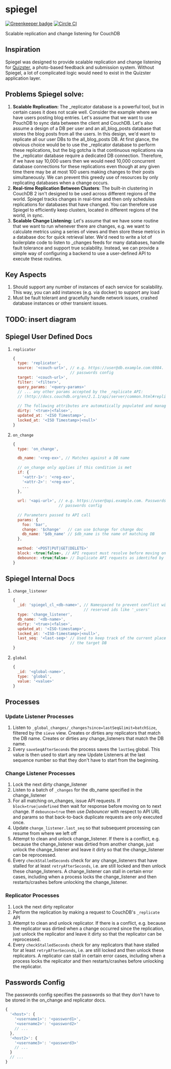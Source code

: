 # spiegel

[![Greenkeeper badge](https://badges.greenkeeper.io/redgeoff/spiegel.svg)](https://greenkeeper.io/) [![Circle CI](https://circleci.com/gh/redgeoff/spiegel.svg?style=svg&circle-token=71ef4a94aae37c96dde8268b3ed094f5fb73dd7f)](https://circleci.com/gh/redgeoff/spiegel)

Scalable replication and change listening for CouchDB

## Inspiration
Spiegel was designed to provide scalable replication and change listening for [Quizster](https://quizster.co), a photo-based feedback and submission system. Without Spiegel, a lot of complicated logic would need to exist in the Quizster application layer.

## Problems Spiegel solve:
1. **Scalable Replication:** The _replicator database is a powerful tool, but in certain cases it does not scale well. Consider the example where we have users posting blog entries. Let's assume that we want to use PouchDB to sync data between the client and CouchDB. Let's also assume a design of a DB per user and an all_blog_posts database that stores the blog posts from all the users. In this design, we'd want to replicate all our user DBs to the all_blog_posts DB. At first glance, the obvious choice would be to use the _replicator database to perform these replications, but the big gotcha is that continuous replications via the _replicator database require a dedicated DB connection. Therefore, if we have say 10,000 users then we would need 10,000 concurrent database connections for these replications even though at any given time there may be at most 100 users making changes to their posts simultaneously. We can prevent this greedy use of resources by only replicating databases when a change occurs.
2. **Real-time Replication Between Clusters**: The built-in clustering in CouchDB 2 isn't designed to be used across different regions of the world. Spiegel tracks changes in real-time and then only schedules replications for databases that have changed. You can therefore use Spiegel to efficiently keep clusters, located in different regions of the world, in sync.
3. **Scalable Change Listening:** Let's assume that we have some routine that we want to run whenever there are changes, e.g. we want to calculate metrics using a series of views and then store these metrics in a database doc for quick retrieval later. We'd need to write a lot of boilerplate code to listen to _changes feeds for many databases, handle fault tolerance and support true scalability. Instead, we can provide a simple way of configuring a backend to use a user-defined API to execute these routines.

## Key Aspects
1. Should support any number of instances of each service for scalability. This way, you can add instances (e.g. via docker) to support any load
2. Must be fault tolerant and gracefully handle network issues, crashed database instances or other transient issues.

## TODO: insert diagram

## Spiegel User Defined Docs

1. `replicator`
    ```js
    {
      type: 'replicator',
      source: '<couch-url>', // e.g. https://user@db.example.com:6984. Passwords maintained via
                             // passwords config
      target: '<couch-url>',
      filter: '<filter>',
      query_params: '<query-params>'
      // ... any other params accepted by the _replicate API:
      // (http://docs.couchdb.org/en/2.1.1/api/server/common.html#replicate)
      
      // The following attributes are automatically populated and managed by Spiegel
      dirty: '<true>|<false>',
      updated_at: '<ISO Timestamp>',
      locked_at: '<ISO Timestamp>|<null>'
    }
    ```

2. `on_change`
    ```js
    {
      type: 'on_change',

      db_name: '<reg-ex>', // Matches against a DB name
      
      // on_change only applies if this condition is met
      if: { 
        '<attr-1>': '<reg-ex>',
        '<attr-2>': '<reg-ex>',
        ...
      },
      
      url: '<api-url>', // e.g. https://user@api.example.com. Passwords maintained via
                        // passwords config
               
      // Parameters passed to API call
      params: {
        foo: 'bar',
        change: '$change'   // can use $change for change doc
        db_name: '$db_name' // $db_name is the name of matching DB
      },
      
      method: '<POST|PUT|GET|DELETE>'
      block: <true|false>, // API request must resolve before moving on
      debounce: <true|false> // Duplicate API requests as identifed by URL and params are ignored
    }
    ```

## Spiegel Internal Docs

1. `change_listener`
    ```js
    {
      _id: 'spiegel_cl_<db-name>', // Namespaced to prevent conflict with replicators and
                                   // reserved ids like '_users'
      type: 'change_listener',
      db_name: '<db-name>',
      dirty: '<true>|<false>',
      updated_at: '<ISO-timestamp>',
      locked_at: '<ISO-timestamp>|<null>',
      last_seq: '<last-seq>' // Used to keep track of the current place in the _changes feed for
                             // the target DB
    }
    ```

2. `global`
    ```js
    {
      _id: '<global-name>',
      type: 'global',
      value: '<value>'
    }
    ```

## Processes

### Update Listener Processes
1. Listen to `_global_changes/_changes?since=lastSeq&limit=batchSize`, filtered by the `sieve` view. Creates or dirties any replicators that match the DB name. Creates or dirties any change_listeners that match the DB name.
2. Every `saveSeqAfterSeconds` the process saves the `lastSeq` global. This value is then used to start any new Update Listeners at the last sequence number so that they don't have to start from the beginning.

### Change Listener Processes
1. Lock the next dirty change_listener
2. Listen to a batch of `_changes` for the db_name specified in the change_listener
3. For all matching on_changes, issue API requests. If `block=true|undefined` then wait for response before moving on to next change. If `debounce=true` then use _Debouncer_ with respect to API URL and params so that back-to-back duplicate requests are only executed once.
4. Update `change_listener.last_seq` so that subsequent processing can resume from where we left off
5. Attempt to clean and unlock change_listener. If there is a conflict, e.g. because the change_listener was dirtied from another change, just unlock the change_listener and leave it dirty so that the change_listener can be reprocessed.
6. Every `checkStalledSeconds` check for any change_listeners that have stalled for at least `retryAfterSeconds`, i.e. are still locked and then unlock these change_listeners. A change_listener can stall in certain error cases, including when a process locks the change_listener and then restarts/crashes before unlocking the change_listener.

### Replicator Processes
1. Lock the next dirty replicator
2. Perform the replication by making a request to CouchDB's `_replicate` API
3. Attempt to clean and unlock replicator. If there is a conflict, e.g. because the replicator was dirtied when a change occurred since the replication, just unlock the replicator and leave it dirty so that the replicator can be reprocessed.
4. Every `checkStalledSeconds` check for any replicators that have stalled for at least `retryAfterSeconds`, i.e. are still locked and then unlock these replicators. A replicator can stall in certain error cases, including when a process locks the replicator and then restarts/crashes before unlocking the replicator.

## Passwords Config
The passwords config specifies the passwords so that they don't have to be stored in the on_change and replicator docs.

```js
{
  '<host>': {
    '<username1>': '<password1>',
    '<username2>': '<password2>'
    // ...
  },
  '<host2>': {
    '<username3>': '<password3>'
    // ...
  }
  // ...
}
```
